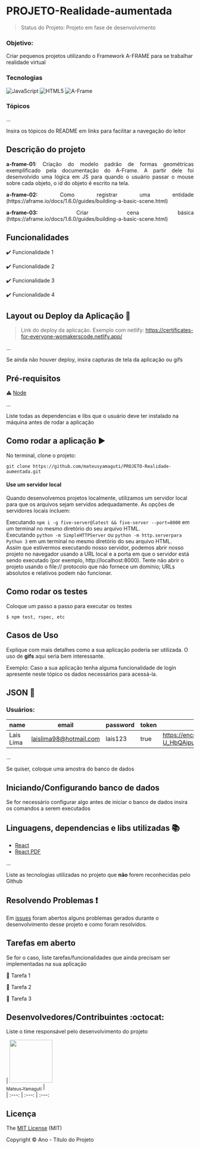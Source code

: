 # PROJETO-Realidade-aumentada

> Status do Projeto: Projeto em fase de desenvolvimento

<h3>Objetivo:</h3> 
<p>
Criar pequenos projetos utilizando o Framework A-FRAME para se trabalhar realidade virtual
</p>

### Tecnologias

![JavaScript](https://img.shields.io/badge/javascript-%23323330.svg?style=for-the-badge&logo=javascript&logoColor=%23F7DF1E)
![HTML5](https://img.shields.io/badge/html5-%23E34F26.svg?style=for-the-badge&logo=html5&logoColor=white)
![A-Frame]()


### Tópicos 



... 

Insira os tópicos do README em links para facilitar a navegação do leitor

## Descrição do projeto 

<p align="justify">
  <b>a-frame-01:</b> Criação do modelo padrão de formas geométricas exemplificado pela documentação do A-Frame. A partir dele foi desenvolvido uma lógica em JS para quando o usuário passar o mouse sobre cada objeto, o id do objeto é escrito na tela. 
</p>
<p align="justify">
  <b>a-frame-02:</b> Como registrar uma entidade (https://aframe.io/docs/1.6.0/guides/building-a-basic-scene.html) 
</p>

<p align="justify">
  <b>a-frame-03:</b> Criar cena básica (https://aframe.io/docs/1.6.0/guides/building-a-basic-scene.html) 
</p>

## Funcionalidades

:heavy_check_mark: Funcionalidade 1  

:heavy_check_mark: Funcionalidade 2  

:heavy_check_mark: Funcionalidade 3  

:heavy_check_mark: Funcionalidade 4  

## Layout ou Deploy da Aplicação :dash:

> Link do deploy da aplicação. Exemplo com netlify: https://certificates-for-everyone-womakerscode.netlify.app/

... 

Se ainda não houver deploy, insira capturas de tela da aplicação ou gifs

## Pré-requisitos

:warning: [Node](https://nodejs.org/en/download/)

...

Liste todas as dependencias e libs que o usuário deve ter instalado na máquina antes de rodar a aplicação 

## Como rodar a aplicação :arrow_forward:

No terminal, clone o projeto: 

```
git clone https://github.com/mateusyamaguti/PROJETO-Realidade-aumentada.git
```

#### Use um servidor local
Quando desenvolvemos projetos localmente, utilizamos um servidor local para que os arquivos sejam servidos adequadamente. As opções de servidores locais incluem: <br>

Executando `npm i -g five-server@latest && five-server --port=8000` em um terminal no mesmo diretório do seu arquivo HTML.<br>
Executando `python -m SimpleHTTPServer` ou `python -m http.serverpara Python 3` em um terminal no mesmo diretório do seu arquivo HTML.<br>
Assim que estivermos executando nosso servidor, podemos abrir nosso projeto no navegador usando a URL local e a porta em que o servidor está sendo executado (por exemplo, http://localhost:8000). Tente não abrir o projeto usando o file:// protocolo que não fornece um domínio; URLs absolutos e relativos podem não funcionar.

## Como rodar os testes

Coloque um passo a passo para executar os testes

```
$ npm test, rspec, etc 
```

## Casos de Uso

Explique com mais detalhes como a sua aplicação poderia ser utilizada. O uso de **gifs** aqui seria bem interessante. 

Exemplo: Caso a sua aplicação tenha alguma funcionalidade de login apresente neste tópico os dados necessários para acessá-la.

## JSON :floppy_disk:

### Usuários: 

|name|email|password|token|avatar|
| -------- |-------- |-------- |-------- |-------- |
|Lais Lima|laislima98@hotmail.com|lais123|true|https://encrypted-tbn0.gstatic.com/images?q=tbn%3AANd9GcS9-U_HbQAipum9lWln3APcBIwng7T46hdBA42EJv8Hf6Z4fDT3&usqp=CAU|

... 

Se quiser, coloque uma amostra do banco de dados 

## Iniciando/Configurando banco de dados

Se for necessário configurar algo antes de iniciar o banco de dados insira os comandos a serem executados 

## Linguagens, dependencias e libs utilizadas :books:

- [React](https://pt-br.reactjs.org/docs/create-a-new-react-app.html)
- [React PDF](https://react-pdf.org/)

...

Liste as tecnologias utilizadas no projeto que **não** forem reconhecidas pelo Github 

## Resolvendo Problemas :exclamation:

Em [issues]() foram abertos alguns problemas gerados durante o desenvolvimento desse projeto e como foram resolvidos. 

## Tarefas em aberto

Se for o caso, liste tarefas/funcionalidades que ainda precisam ser implementadas na sua aplicação

:memo: Tarefa 1 

:memo: Tarefa 2 

:memo: Tarefa 3 

## Desenvolvedores/Contribuintes :octocat:

Liste o time responsável pelo desenvolvimento do projeto

| [<img src="https://avatars.githubusercontent.com/u/104587996?s=400&u=3566cc0da3b05b02e8cd36bed3c709d0046f5b61&v=4" width=115><br><sub>Mateus Yamaguti</sub>](https://github.com/Diana-ops) |  
| :---: | :---: | :---: 

## Licença 

The [MIT License]() (MIT)

Copyright :copyright: Ano - Titulo do Projeto